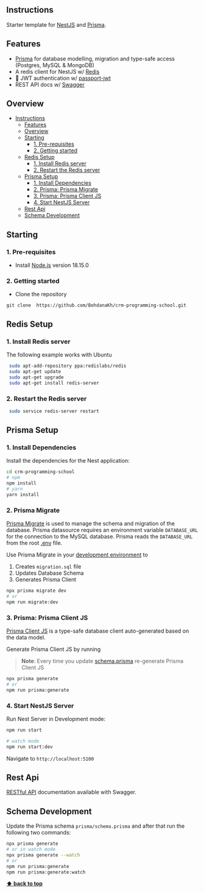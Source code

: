 
## Instructions

Starter template for [NestJS](https://nestjs.com/) and [Prisma](https://www.prisma.io/).

## Features

- [Prisma](https://www.prisma.io/) for database modelling, migration and type-safe access (Postgres, MySQL & MongoDB)
- A redis client for NestJS w/ [Redis](https://redis.io/)
- 🔐 JWT authentication w/ [passport-jwt](https://github.com/mikenicholson/passport-jwt)
- REST API docs w/ [Swagger](https://swagger.io/)

## Overview

- [Instructions](#instructions)
    - [Features](#features)
    - [Overview](#overview)
    - [Starting](#starting)
        - [1. Pre-requisites](#1-pre-requisites)
        - [2. Getting started](#2-getting-started)
    - [Redis Setup](#redis-setup)
        - [1. Install Redis server](#1-install-redis-server)
        - [2. Restart the Redis server](#2-restart-the-redis-server)
    - [Prisma Setup](#prisma-setup)
        - [1. Install Dependencies](#1-install-dependencies)
        - [2. Prisma: Prisma Migrate](#3-prisma-prisma-migrate)
        - [3. Prisma: Prisma Client JS](#4-prisma-client-js)
        - [4. Start NestJS Server](#6-start-nestjs-server)
    - [Rest Api](#rest-api)
    - [Schema Development](#schema-development)

## Starting

### 1. Pre-requisites
- Install [Node.js](https://nodejs.org/en/) version 18.15.0

### 2. Getting started
- Clone the repository
```
git clone  https://github.com/BohdanaKh/crm-programming-school.git
```


## Redis Setup

### 1. Install Redis server
The following example works with Ubuntu
```bash
 sudo apt-add-repository ppa:redislabs/redis
 sudo apt-get update
 sudo apt-get upgrade
 sudo apt-get install redis-server
 ```

### 2. Restart the Redis server

```bash
 sudo service redis-server restart
 ```

## Prisma Setup

### 1. Install Dependencies

Install the dependencies for the Nest application:

```bash
cd crm-programming-school
# npm
npm install
# yarn
yarn install
```


### 2. Prisma Migrate

[Prisma Migrate](https://github.com/prisma/prisma2/tree/master/docs/prisma-migrate) is used to manage the schema and migration of the database. Prisma datasource requires an environment variable `DATABASE_URL` for the connection to the MySQL database. Prisma reads the `DATABASE_URL` from the root [.env](./.env) file.

Use Prisma Migrate in your [development environment](https://www.prisma.io/blog/prisma-migrate-preview-b5eno5g08d0b#evolving-the-schema-in-development) to

1. Creates `migration.sql` file
2. Updates Database Schema
3. Generates Prisma Client

```bash
npx prisma migrate dev
# or
npm run migrate:dev
```

### 3. Prisma: Prisma Client JS

[Prisma Client JS](https://www.prisma.io/docs/reference/tools-and-interfaces/prisma-client/api) is a type-safe database client auto-generated based on the data model.

Generate Prisma Client JS by running

> **Note**: Every time you update [schema.prisma](prisma/schema.prisma) re-generate Prisma Client JS

```bash
npx prisma generate
# or
npm run prisma:generate
```

### 4. Start NestJS Server

Run Nest Server in Development mode:

```bash
npm run start

# watch mode
npm run start:dev
```
Navigate to `http://localhost:5100`

## Rest Api

[RESTful API](http://localhost:5100/api) documentation available with Swagger.

## Schema Development

Update the Prisma schema `prisma/schema.prisma` and after that run the following two commands:

```bash
npx prisma generate
# or in watch mode
npx prisma generate --watch
# or
npm run prisma:generate
npm run prisma:generate:watch
```

**[⬆ back to top](#overview)**